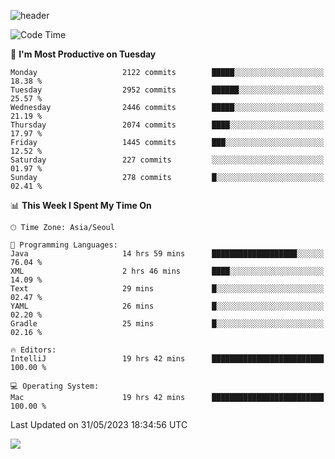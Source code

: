 ![header](https://capsule-render.vercel.app/api?type=Egg&color=timeAuto&height=300&section=header&text=PoPo&fontSize=90&animation=fadeIn)

  <!--START_SECTION:waka-->
![Code Time](http://img.shields.io/badge/Code%20Time-880%20hrs%2048%20mins-blue)

📅 **I'm Most Productive on Tuesday** 

```text
Monday                   2122 commits        █████░░░░░░░░░░░░░░░░░░░░   18.38 % 
Tuesday                  2952 commits        ██████░░░░░░░░░░░░░░░░░░░   25.57 % 
Wednesday                2446 commits        █████░░░░░░░░░░░░░░░░░░░░   21.19 % 
Thursday                 2074 commits        ████░░░░░░░░░░░░░░░░░░░░░   17.97 % 
Friday                   1445 commits        ███░░░░░░░░░░░░░░░░░░░░░░   12.52 % 
Saturday                 227 commits         ░░░░░░░░░░░░░░░░░░░░░░░░░   01.97 % 
Sunday                   278 commits         █░░░░░░░░░░░░░░░░░░░░░░░░   02.41 % 
```


📊 **This Week I Spent My Time On** 

```text
🕑︎ Time Zone: Asia/Seoul

💬 Programming Languages: 
Java                     14 hrs 59 mins      ███████████████████░░░░░░   76.04 % 
XML                      2 hrs 46 mins       ████░░░░░░░░░░░░░░░░░░░░░   14.09 % 
Text                     29 mins             █░░░░░░░░░░░░░░░░░░░░░░░░   02.47 % 
YAML                     26 mins             █░░░░░░░░░░░░░░░░░░░░░░░░   02.20 % 
Gradle                   25 mins             █░░░░░░░░░░░░░░░░░░░░░░░░   02.16 % 

🔥 Editors: 
IntelliJ                 19 hrs 42 mins      █████████████████████████   100.00 % 

💻 Operating System: 
Mac                      19 hrs 42 mins      █████████████████████████   100.00 % 
```


 Last Updated on 31/05/2023 18:34:56 UTC
<!--END_SECTION:waka-->



<img src="https://capsule-render.vercel.app/api?type=Egg&color=timeAuto&height=300&section=footer&text=PoPo&fontSize=90&animation=fadeIn&reversal=true" />
